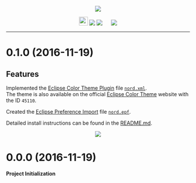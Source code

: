 <p align="center"><img src="https://cdn.rawgit.com/arcticicestudio/nord-eclipse-syntax/develop/src/assets/nord-eclipse-syntax-banner.svg"/></p>

<p align="center"><img src="https://assets-cdn.github.com/favicon.ico" width=24 height=24/> <a href="https://github.com/arcticicestudio/nord-eclipse-syntax/releases/latest"><img src="https://img.shields.io/github/release/arcticicestudio/nord-eclipse-syntax.svg"/></a> <a href="https://github.com/arcticicestudio/nord/releases/tag/v0.1.0"><img src="https://img.shields.io/badge/Nord-v0.1.0-blue.svg"/></a> <img src="http://www.eclipsecolorthemes.org/favicon.ico" width=16 height=16/> <a href="http://www.eclipsecolorthemes.org/?view=theme&id=45110"><img src="https://img.shields.io/badge/Eclipse_Color_Themes-v0.1.0-blue.svg"/></a></p>

---

# 0.1.0 (2016-11-19)
## Features
Implemented the [Eclipse Color Theme Plugin](https://marketplace.eclipse.org/content/eclipse-color-theme) file [`nord.xml`](https://github.com/arcticicestudio/nord-eclipse-syntax/blob/develop/src/xml/nord.xml).  
The theme is also available on the official [Eclipse Color Theme](http://www.eclipsecolorthemes.org/?view=theme&id=45110) website with the ID `45110`.

Created the [Eclipse Preference Import](http://help.eclipse.org/luna/index.jsp?topic=%2Forg.eclipse.platform.doc.user%2Ftasks%2Ftimpandexp.htm) file [`nord.epf`](https://github.com/arcticicestudio/nord-eclipse-syntax/blob/develop/src/xml/nord.epf).

Detailed install instructions can be found in the [README.md](https://github.com/arcticicestudio/nord-eclipse-syntax#installation).

<p align="center"><img src="https://raw.githubusercontent.com/arcticicestudio/nord-eclipse-syntax/develop/src/assets/scrot-top.png"/></p>

# 0.0.0 (2016-11-19)
**Project Initialization**
